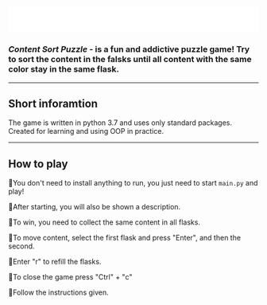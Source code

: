 ![Alt-текст](https://github.com/TheLoopy/content-sort-game/blob/main/text.png)

### **_Content Sort Puzzle_** - is a fun and addictive puzzle game! Try to sort the content in the falsks until all content with the same color stay in the same flask.


---

## Short inforamtion
The game is written in python 3.7 and uses only standard packages. Created for learning and using OOP in practice.


---

## How to play
🔸You don't need to install anything to run, you just need to start `main.py` and play!

🔸After starting, you will also be shown a description.

🔸To win, you need to collect the same content in all flasks.

🔸To move content, select the first flask and press "Enter", and then the second.

🔸Enter "r" to refill the flasks.

🔸To close the game press "Ctrl" + "c"

🔸Follow the instructions given.
